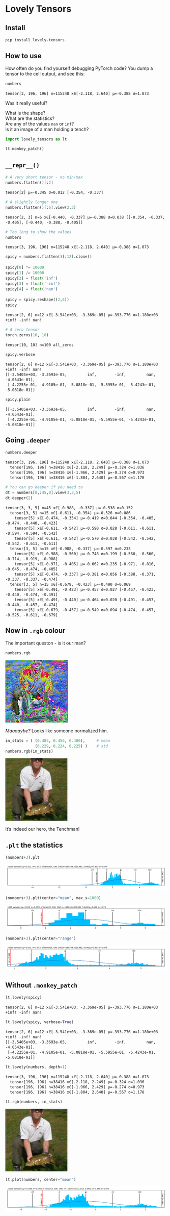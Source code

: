 Lovely Tensors
================

<!-- WARNING: THIS FILE WAS AUTOGENERATED! DO NOT EDIT! -->

## Install

``` sh
pip install lovely-tensors
```

## How to use

How often do you find yourself debugging PyTorch code? You dump a tensor
to the cell output, and see this:

``` python
numbers
```

    tensor[3, 196, 196] n=115248 x∈[-2.118, 2.640] μ=-0.388 σ=1.073

Was it really useful?

What is the shape?  
What are the statistics?  
Are any of the values `nan` or `inf`?  
Is it an image of a man holding a tench?

``` python
import lovely_tensors as lt
```

``` python
lt.monkey_patch()
```

## `__repr__()`

``` python
# A very short tensor - no min/max
numbers.flatten()[:2]
```

    tensor[2] μ=-0.345 σ=0.012 [-0.354, -0.337]

``` python
# A slightly longer one
numbers.flatten()[:6].view(2,3)
```

    tensor[2, 3] n=6 x∈[-0.440, -0.337] μ=-0.388 σ=0.038 [[-0.354, -0.337, -0.405], [-0.440, -0.388, -0.405]]

``` python
# Too long to show the values
numbers
```

    tensor[3, 196, 196] n=115248 x∈[-2.118, 2.640] μ=-0.388 σ=1.073

``` python
spicy = numbers.flatten()[:12].clone()

spicy[0] *= 10000
spicy[1] /= 10000
spicy[2] = float('inf')
spicy[3] = float('-inf')
spicy[4] = float('nan')

spicy = spicy.reshape((2,6))
spicy
```

    tensor[2, 6] n=12 x∈[-3.541e+03, -3.369e-05] μ=-393.776 σ=1.180e+03 +inf! -inf! nan!

``` python
# A zero tensor
torch.zeros(10, 10)
```

    tensor[10, 10] n=100 all_zeros

``` python
spicy.verbose
```

    tensor[2, 6] n=12 x∈[-3.541e+03, -3.369e-05] μ=-393.776 σ=1.180e+03 +inf! -inf! nan!
    [[-3.5405e+03, -3.3693e-05,         inf,        -inf,         nan, -4.0543e-01],
     [-4.2255e-01, -4.9105e-01, -5.0818e-01, -5.5955e-01, -5.4243e-01, -5.0818e-01]]

``` python
spicy.plain
```

    [[-3.5405e+03, -3.3693e-05,         inf,        -inf,         nan, -4.0543e-01],
     [-4.2255e-01, -4.9105e-01, -5.0818e-01, -5.5955e-01, -5.4243e-01, -5.0818e-01]]

## Going `.deeper`

``` python
numbers.deeper
```

    tensor[3, 196, 196] n=115248 x∈[-2.118, 2.640] μ=-0.388 σ=1.073
      tensor[196, 196] n=38416 x∈[-2.118, 2.249] μ=-0.324 σ=1.036
      tensor[196, 196] n=38416 x∈[-1.966, 2.429] μ=-0.274 σ=0.973
      tensor[196, 196] n=38416 x∈[-1.804, 2.640] μ=-0.567 σ=1.178

``` python
# You can go deeper if you need to
dt = numbers[0,:45,0].view(3,3,5)
dt.deeper(2)
```

    tensor[3, 3, 5] n=45 x∈[-0.988, -0.337] μ=-0.538 σ=0.152
      tensor[3, 5] n=15 x∈[-0.611, -0.354] μ=-0.526 σ=0.086
        tensor[5] x∈[-0.474, -0.354] μ=-0.419 σ=0.044 [-0.354, -0.405, -0.474, -0.440, -0.423]
        tensor[5] x∈[-0.611, -0.542] μ=-0.590 σ=0.028 [-0.611, -0.611, -0.594, -0.594, -0.542]
        tensor[5] x∈[-0.611, -0.542] μ=-0.570 σ=0.038 [-0.542, -0.542, -0.542, -0.611, -0.611]
      tensor[3, 5] n=15 x∈[-0.988, -0.337] μ=-0.597 σ=0.233
        tensor[5] x∈[-0.988, -0.560] μ=-0.748 σ=0.199 [-0.560, -0.560, -0.714, -0.919, -0.988]
        tensor[5] x∈[-0.971, -0.405] μ=-0.662 σ=0.235 [-0.971, -0.816, -0.645, -0.474, -0.405]
        tensor[5] x∈[-0.474, -0.337] μ=-0.381 σ=0.056 [-0.388, -0.371, -0.337, -0.337, -0.474]
      tensor[3, 5] n=15 x∈[-0.679, -0.423] μ=-0.490 σ=0.069
        tensor[5] x∈[-0.491, -0.423] μ=-0.457 σ=0.027 [-0.457, -0.423, -0.440, -0.474, -0.491]
        tensor[5] x∈[-0.491, -0.440] μ=-0.464 σ=0.020 [-0.491, -0.457, -0.440, -0.457, -0.474]
        tensor[5] x∈[-0.679, -0.457] μ=-0.549 σ=0.094 [-0.474, -0.457, -0.525, -0.611, -0.679]

## Now in `.rgb` colour

The important queston - is it our man?

``` python
numbers.rgb
```

![](index_files/figure-gfm/cell-14-output-1.png)

*Maaaaybe?* Looks like someone normalized him.

``` python
in_stats = ( (0.485, 0.456, 0.406),     # mean 
             (0.229, 0.224, 0.225) )    # std
numbers.rgb(in_stats)
```

![](index_files/figure-gfm/cell-15-output-1.png)

It’s indeed our hero, the Tenchman!

## `.plt` the statistics

``` python
(numbers+3).plt
```

![](index_files/figure-gfm/cell-16-output-1.png)

``` python
(numbers+3).plt(center="mean", max_s=1000)
```

![](index_files/figure-gfm/cell-17-output-1.png)

``` python
(numbers+3).plt(center="range")
```

![](index_files/figure-gfm/cell-18-output-1.png)

## Without `.monkey_patch`

``` python
lt.lovely(spicy)
```

    tensor[2, 6] n=12 x∈[-3.541e+03, -3.369e-05] μ=-393.776 σ=1.180e+03 +inf! -inf! nan!

``` python
lt.lovely(spicy, verbose=True)
```

    tensor[2, 6] n=12 x∈[-3.541e+03, -3.369e-05] μ=-393.776 σ=1.180e+03 +inf! -inf! nan!
    [[-3.5405e+03, -3.3693e-05,         inf,        -inf,         nan, -4.0543e-01],
     [-4.2255e-01, -4.9105e-01, -5.0818e-01, -5.5955e-01, -5.4243e-01, -5.0818e-01]]

``` python
lt.lovely(numbers, depth=1)
```

    tensor[3, 196, 196] n=115248 x∈[-2.118, 2.640] μ=-0.388 σ=1.073
      tensor[196, 196] n=38416 x∈[-2.118, 2.249] μ=-0.324 σ=1.036
      tensor[196, 196] n=38416 x∈[-1.966, 2.429] μ=-0.274 σ=0.973
      tensor[196, 196] n=38416 x∈[-1.804, 2.640] μ=-0.567 σ=1.178

``` python
lt.rgb(numbers, in_stats)
```

![](index_files/figure-gfm/cell-22-output-1.png)

``` python
lt.plot(numbers, center="mean")
```

![](index_files/figure-gfm/cell-23-output-1.png)
